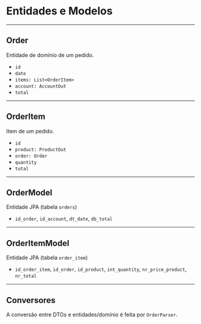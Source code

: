 # Entidades e Modelos

---

## Order

Entidade de domínio de um pedido.

- `id`
- `date`
- `items: List<OrderItem>`
- `account: AccountOut`
- `total`

---

## OrderItem

Item de um pedido.

- `id`
- `product: ProductOut`
- `order: Order`
- `quantity`
- `total`

---

## OrderModel

Entidade JPA (tabela `orders`)

- `id_order`, `id_account`, `dt_date`, `db_total`

---

## OrderItemModel

Entidade JPA (tabela `order_item`)

- `id_order_item`, `id_order`, `id_product`, `int_quantity`, `nr_price_product`, `nr_total`

---

## Conversores

A conversão entre DTOs e entidades/domínio é feita por `OrderParser`.
